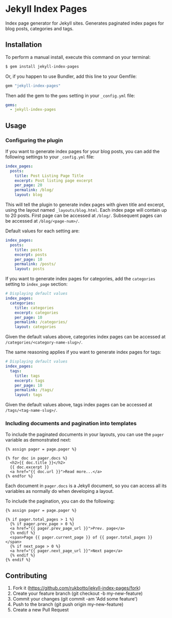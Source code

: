 # Jekyll Index Pages

Index page generator for Jekyll sites. Generates paginated index pages for blog
posts, categories and tags.

## Installation

To perform a manual install, execute this command on your terminal:

```sh
$ gem install jekyll-index-pages
```

Or, if you happen to use Bundler, add this line to your Gemfile:

```ruby
gem "jekyll-index-pages"
```

Then add the gem to the `gems` setting in your `_config.yml` file:

```yaml
gems:
  - jekyll-index-pages
```

## Usage

### Configuring the plugin

If you want to generate index pages for your blog posts, you can add the
following settings to your `_config.yml` file:

```yaml
index_pages:
  posts:
    title: Post Listing Page Title
    excerpt: Post listing page excerpt
    per_page: 20
    permalink: /blog/
    layout: blog
```

This will tell the plugin to generate index pages with given title and excerpt,
using the layout named `_layouts/blog.html`. Each index page will contain up to
20 posts. First page can be accessed at `/blog/`. Subsequent pages can be
accessed at `/blog/<page-num>/`.

Default values for each setting are:

```yaml
index_pages:
  posts:
    title: posts
    excerpt: posts
    per_page: 10
    permalink: /posts/
    layout: posts
```

If you want to generate index pages for categories, add the `categories`
setting to `index_page` section:

```yaml
# Displaying default values
index_pages:
  categories:
    title: categories
    excerpt: categories
    per_page: 10
    permalink: /categories/
    layout: categories
```

Given the default values above, categories index pages can be accessed at
`/categories/<category-name-slug>/`.

The same reasoning applies if you want to generate index pages for tags:

```yaml
# Displaying default values
index_pages:
  tags:
    title: tags
    excerpt: tags
    per_page: 10
    permalink: /tags/
    layout: tags
```

Given the default values above, tags index pages can be accessed at
`/tags/<tag-name-slug>/`.

### Including documents and pagination into templates

To include the paginated documents in your layouts, you can use the `pager`
variable as demonstrated next:

```liquid
{% assign pager = page.pager %}

{% for doc in pager.docs %}
  <h2>{{ doc.title }}</h2>
  {{ doc.excerpt }}
  <a href="{{ doc.url }}">Read more...</a>
{% endfor %}
```

Each document in `pager.docs` is a Jekyll document, so you can access all its
variables as normally do when developing a layout.

To include the pagination, you can do the following:

```liquid
{% assign pager = page.pager %}

{% if pager.total_pages > 1 %}
  {% if pager.prev_page > 0 %}
  <a href="{{ pager.prev_page_url }}">Prev. page</a>
  {% endif %}
  <span>Page {{ pager.current_page }} of {{ pager.total_pages }}</span>
  {% if next_page > 0 %}
  <a href="{{ pager.next_page_url }}">Next page</a>
  {% endif %}
{% endif %}
```

## Contributing

1. Fork it (https://github.com/rukbotto/jekyll-index-pages/fork)
2. Create your feature branch (git checkout -b my-new-feature)
3. Commit your changes (git commit -am 'Add some feature')
4. Push to the branch (git push origin my-new-feature)
5. Create a new Pull Request
